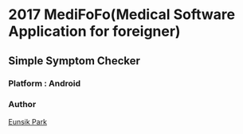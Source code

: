 
# 2017 MediFoFo(Medical Software Application for foreigner)
## Simple Symptom Checker
### Platform : Android


### Author
[Eunsik Park](https://github.com/IamSSam)


